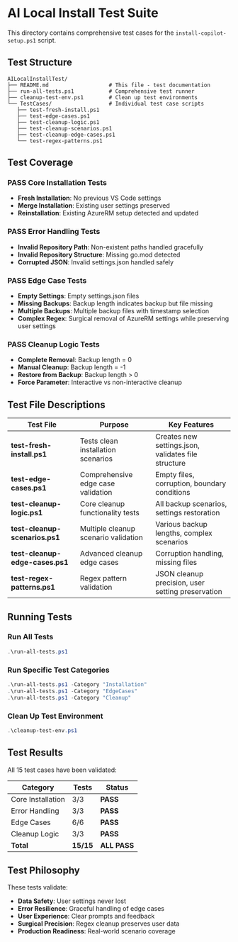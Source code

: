# AI Local Install Test Suite

This directory contains comprehensive test cases for the `install-copilot-setup.ps1` script.

## Test Structure

```
AILocalInstallTest/
├── README.md                   # This file - test documentation
├── run-all-tests.ps1           # Comprehensive test runner
├── cleanup-test-env.ps1        # Clean up test environments
└── TestCases/                  # Individual test case scripts
   ├── test-fresh-install.ps1
   ├── test-edge-cases.ps1
   ├── test-cleanup-logic.ps1
   ├── test-cleanup-scenarios.ps1
   ├── test-cleanup-edge-cases.ps1
   └── test-regex-patterns.ps1

```

## Test Coverage

### **PASS** Core Installation Tests
- **Fresh Installation**: No previous VS Code settings
- **Merge Installation**: Existing user settings preserved
- **Reinstallation**: Existing AzureRM setup detected and updated

### **PASS** Error Handling Tests  
- **Invalid Repository Path**: Non-existent paths handled gracefully
- **Invalid Repository Structure**: Missing go.mod detected
- **Corrupted JSON**: Invalid settings.json handled safely

### **PASS** Edge Case Tests
- **Empty Settings**: Empty settings.json files
- **Missing Backups**: Backup length indicates backup but file missing
- **Multiple Backups**: Multiple backup files with timestamp selection
- **Complex Regex**: Surgical removal of AzureRM settings while preserving user settings

### **PASS** Cleanup Logic Tests
- **Complete Removal**: Backup length = 0
- **Manual Cleanup**: Backup length = -1  
- **Restore from Backup**: Backup length > 0
- **Force Parameter**: Interactive vs non-interactive cleanup

## Test File Descriptions

| Test File | Purpose | Key Features |
|-----------|---------|--------------|
| **test-fresh-install.ps1** | Tests clean installation scenarios | Creates new settings.json, validates file structure |
| **test-edge-cases.ps1** | Comprehensive edge case validation | Empty files, corruption, boundary conditions |
| **test-cleanup-logic.ps1** | Core cleanup functionality tests | All backup scenarios, settings restoration |
| **test-cleanup-scenarios.ps1** | Multiple cleanup scenario validation | Various backup lengths, complex scenarios |
| **test-cleanup-edge-cases.ps1** | Advanced cleanup edge cases | Corruption handling, missing files |
| **test-regex-patterns.ps1** | Regex pattern validation | JSON cleanup precision, user setting preservation |

## Running Tests

### Run All Tests
```powershell
.\run-all-tests.ps1
```

### Run Specific Test Categories
```powershell
.\run-all-tests.ps1 -Category "Installation"
.\run-all-tests.ps1 -Category "EdgeCases"
.\run-all-tests.ps1 -Category "Cleanup"
```

### Clean Up Test Environment
```powershell
.\cleanup-test-env.ps1
```

## Test Results

All 15 test cases have been validated:

| Category | Tests | Status |
|----------|-------|--------|
| Core Installation | 3/3 | **PASS** |
| Error Handling | 3/3 | **PASS** |
| Edge Cases | 6/6 | **PASS** |
| Cleanup Logic | 3/3 | **PASS** |
| **Total** | **15/15** | **ALL PASS** |

## Test Philosophy

These tests validate:
- **Data Safety**: User settings never lost
- **Error Resilience**: Graceful handling of edge cases
- **User Experience**: Clear prompts and feedback
- **Surgical Precision**: Regex cleanup preserves user data
- **Production Readiness**: Real-world scenario coverage
